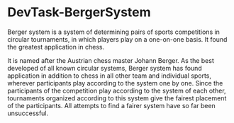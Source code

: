 # DevTask-BergerSystem
Berger system is a system of determining pairs of sports competitions in circular tournaments, in which players play on a one-on-one basis. It found the greatest application in chess.

It is named after the Austrian chess master Johann Berger. As the best developed of all known circular systems, Berger system has found application in addition to chess in all other team and individual sports, wherever participants play according to the system one by one. Since the participants of the competition play according to the system of each other, tournaments organized according to this system give the fairest placement of the participants. All attempts to find a fairer system have so far been unsuccessful.
